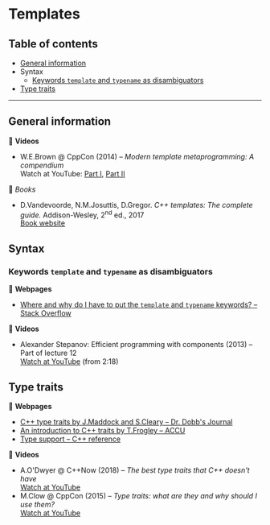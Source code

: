 # Templates

## Table of contents

* [General information](#general-information)
* Syntax
	* [Keywords `template` and `typename` as disambiguators](#keywords-template-and-typename-as-disambiguators)
* [Type traits](#type-traits)

---

## General information

:movie_camera: **Videos**

* W.E.Brown @ CppCon (2014) &ndash; *Modern template metaprogramming: A compendium*\
Watch at YouTube: [Part I](https://www.youtube.com/watch?v=Am2is2QCvxY), [Part II](https://www.youtube.com/watch?v=a0FliKwcwXE)

:book: *Books*

* D.Vandevoorde, N.M.Josuttis, D.Gregor. *C++ templates: The complete guide.* Addison-Wesley, 2<sup>nd</sup> ed., 2017\
[Book website](http://www.tmplbook.com/)

## Syntax

### Keywords `template` and `typename` as disambiguators

:link: **Webpages**

* [Where and why do I have to put the `template` and `typename` keywords? &ndash; Stack Overflow](https://stackoverflow.com/a/613132/1625187)

:movie_camera: **Videos**

* Alexander Stepanov: Efficient programming with components (2013) &ndash; Part of lecture 12\
[Watch at YouTube](https://www.youtube.com/watch?v=revYKQKg-eo&t=138) (from 2:18)


## Type traits

:link: **Webpages**

* [C++ type traits by J.Maddock and S.Cleary &ndash; Dr. Dobb's Journal](http://www.drdobbs.com/cpp/c-type-traits/184404270)
* [An introduction to C++ traits by T.Frogley &ndash; ACCU](https://accu.org/index.php/journals/442)
* [Type support &ndash; C++ reference](https://en.cppreference.com/w/cpp/types)

:movie_camera: **Videos**

* A.O'Dwyer @ C++Now (2018) &ndash; *The best type traits that C++ doesn't have*\
[Watch at YouTube](https://www.youtube.com/watch?v=MWBfmmg8-Yo)
* M.Clow @ CppCon (2015) &ndash; *Type traits: what are they and why should I use them?*\
[Watch at YouTube](https://www.youtube.com/watch?v=VvbTP_k_Df4)
